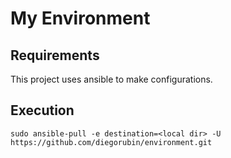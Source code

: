 My Environment
==============

## Requirements

This project uses ansible to make configurations.

## Execution

```
sudo ansible-pull -e destination=<local dir> -U https://github.com/diegorubin/environment.git
```

